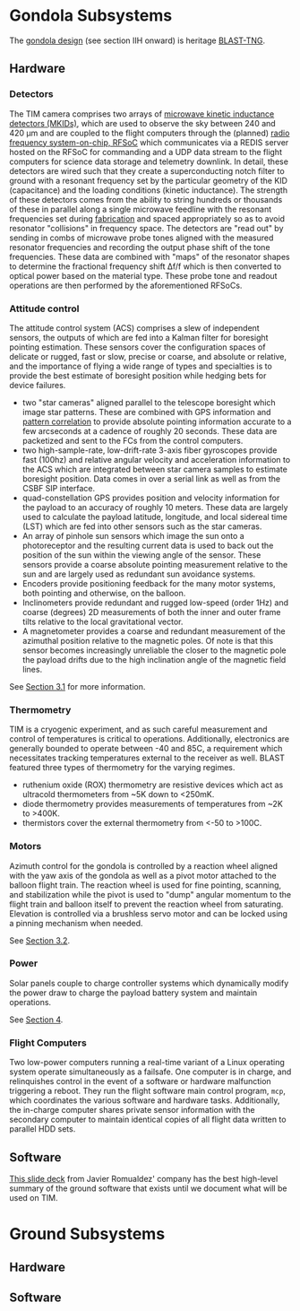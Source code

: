 # Gondola Subsystems

The [gondola design](https://arxiv.org/ftp/arxiv/papers/2009/2009.14340.pdf) (see section IIH onward) is heritage [BLAST-TNG](https://arxiv.org/pdf/1808.08597.pdf). 

## Hardware

### Detectors

The TIM camera comprises two arrays of [microwave kinetic inductance detectors (MKIDs)](https://en.wikipedia.org/wiki/Kinetic_inductance_detector), which are used to observe the sky between 240 and 420 µm and are coupled to the flight computers through the (planned) [radio frequency system-on-chip, RFSoC](https://agenda.infn.it/event/15448/contributions/95719/attachments/65674/80041/LTD_poster_Sinclair1.pdf) which communicates via a REDIS server hosted on the RFSoC for commanding and a UDP data stream to the flight computers for science data storage and telemetry downlink. In detail, these detectors are wired such that they create a superconducting notch filter to ground with a resonant frequency set by the particular geometry of the KID (capacitance) and the loading conditions (kinetic inductance). The strength of these detectors comes from the ability to string hundreds or thousands of these in parallel along a single microwave feedline with the resonant frequencies set during [fabrication](https://arxiv.org/abs/1803.04275) and spaced appropriately so as to avoid resonator "collisions" in frequency space. The detectors are "read out" by sending in combs of microwave probe tones aligned with the measured resonator frequencies and recording the output phase shift of the tone frequencies. These data are combined with "maps" of the resonator shapes to determine the fractional frequency shift ∆f/f which is then converted to optical power based on the material type. These probe tone and readout operations are then performed by the aforementioned RFSoCs.


### Attitude control
The attitude control system (ACS) comprises a slew of independent sensors, the outputs of which are fed into a Kalman filter for boresight pointing estimation. These sensors cover the configuration spaces of delicate or rugged, fast or slow, precise or coarse, and absolute or relative, and the importance of flying a wide range of types and specialties is to provide the best estimate of boresight position while hedging bets for device failures.
* two "star cameras" aligned parallel to the telescope boresight which image star patterns. These are combined with GPS information and [pattern correlation](astrometry.net) to provide absolute pointing information accurate to a few arcseconds at a cadence of roughly 20 seconds. These data are packetized and sent to the FCs from the control computers.
* two high-sample-rate, low-drift-rate 3-axis fiber gyroscopes provide fast (100hz) and relative angular velocity and acceleration information to the ACS which are integrated between star camera samples to estimate boresight position. Data comes in over a serial link as well as from the CSBF SIP interface.
* quad-constellation GPS provides position and velocity information for the payload to an accuracy of roughly 10 meters. These data are largely used to calculate the payload latitude, longitude, and local sidereal time (LST) which are fed into other sensors such as the star cameras.
* An array of pinhole sun sensors which image the sun onto a photoreceptor and the resulting current data is used to back out the position of the sun within the viewing angle of the sensor. These sensors provide a coarse absolute pointing measurement relative to the sun and are largely used as redundant sun avoidance systems.
* Encoders provide positioning feedback for the many motor systems, both pointing and otherwise, on the balloon.
* Inclinometers provide redundant and rugged low-speed (order 1Hz) and coarse (degrees) 2D measurements of both the inner and outer frame tilts relative to the local gravitational vector.
* A magnetometer provides a coarse and redundant measurement of the azimuthal position relative to the magnetic poles. Of note is that this sensor becomes increasingly unreliable the closer to the magnetic pole the payload drifts due to the high inclination angle of the magnetic field lines.

See [Section 3.1](https://arxiv.org/pdf/2012.01039.pdf) for more information.


### Thermometry

TIM is a cryogenic experiment, and as such careful measurement and control of temperatures is critical to operations. Additionally, electronics are generally bounded to operate between -40 and 85C, a requirement which necessitates tracking temperatures external to the receiver as well. BLAST featured three types of thermometry for the varying regimes.
* ruthenium oxide (ROX) thermometry are resistive devices which act as ultracold thermometers from ~5K down to <250mK.
* diode thermometry provides measurements of temperatures from ~2K to >400K.
* thermistors cover the external thermometry from <-50 to >100C.


### Motors
Azimuth control for the gondola is controlled by a reaction wheel aligned with the yaw axis of the gondola as well as a pivot motor attached to the balloon flight train. The reaction wheel is used for fine pointing, scanning, and stabilization while the pivot is used to "dump" angular momentum to the flight train and balloon itself to prevent the reaction wheel from saturating. Elevation is controlled via a brushless servo motor and can be locked using a pinning mechanism when needed.

See [Section 3.2](https://arxiv.org/pdf/2012.01039.pdf).


### Power
Solar panels couple to charge controller systems which dynamically modify the power draw to charge the payload battery system and maintain operations.

See [Section 4](https://arxiv.org/pdf/2012.01039.pdf).

### Flight Computers

Two low-power computers running a real-time variant of a Linux operating system operate simultaneously as a failsafe. One computer is in charge, and relinquishes control in the event of a software or hardware malfunction triggering a reboot. They run the flight software main control program, `mcp`, which coordinates the various software and hardware tasks. Additionally, the in-charge computer shares private sensor information with the secondary computer to maintain identical copies of all flight data written to parallel HDD sets.

## Software

[This slide deck](https://uploads-ssl.webflow.com/5f36afb5b4462e6fae2a317c/60f0456377cf175cf1e38561_StarSpec_Scientific_Ballooning_Brochure_July_2021_printed.pdf) from Javier Romualdez' company has the best high-level summary of the ground software that exists until we document what will be used on TIM.

# Ground Subsystems

## Hardware

## Software